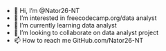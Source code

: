 - 👋 Hi, I’m @Nator26-NT
- 👀 I’m interested in freecodecamp.org/data analyst
- 🌱 I’m currently learning data analyst
- 💞️ I’m looking to collaborate on data analyst project
- 📫 How to reach me GitHub.com/Nator26-NT
